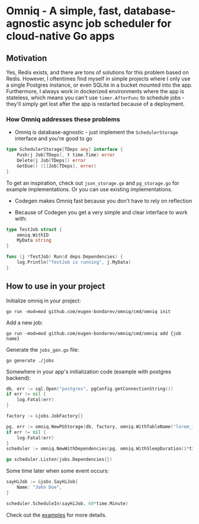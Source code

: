 # Omniq - A simple, fast, database-agnostic async job scheduler for cloud-native Go apps

## Motivation

Yes, Redis exists, and there are tons of solutions for this problem based on Redis. However, I oftentimes find myself in simple projects where I only use a single Postgres instance, or even SQLite in a bucket mounted into the app. Furthermore, I always work in dockerized environments where the app is stateless, which means you can't use `timer.AfterFunc` to schedule jobs - they'll simply get lost after the app is restarted because of a deployment.

### How Omniq addresses these problems

- Omniq is database-agnostic - just implement the `SchedulerStorage` interface and you're good to go

```go
type SchedulerStorage[TDeps any] interface {
	Push(j Job[TDeps], t time.Time) error
	Delete(j Job[TDeps]) error
	GetDue() ([]Job[TDeps], error)
}
```

To get an inspiration, check out `json_storage.go` and `pg_storage.go` for example implementations. Or you can use existing implementations.

- Codegen makes Omniq fast because you don't have to rely on reflection

- Because of Codegen you get a very simple and clear interface to work with:

```go
type TestJob struct {
	omniq.WithID
	MyData string
}

func (j *TestJob) Run(d deps.Dependencies) {
	log.Println("TestJob is running", j.MyData)
}
```

## How to use in your project

Initialize omniq in your project:

```
go run -mod=mod github.com/eugen-bondarev/omniq/cmd/omniq init
```

Add a new job:

```
go run -mod=mod github.com/eugen-bondarev/omniq/cmd/omniq add {job name}
```

Generate the `jobs_gen.go` file:

```
go generate ./jobs
```

Somewhere in your app's initialization code (example with postgres backend):

```go
db, err := sql.Open("postgres", pgConfig.getConnectionString())
if err != nil {
    log.Fatal(err)
}

factory := &jobs.JobFactory{}

pg, err := omniq.NewPGStorage(db, factory, omniq.WithTableName("lorem_ipsum"))
if err != nil {
    log.Fatal(err)
}
scheduler := omniq.NewWithDependencies(pg, omniq.WithSleepDuration(1*time.Second))

go scheduler.Listen(jobs.Dependencies{})
```

Some time later when some event occurs:

```go
sayHiJob := &jobs.SayHiJob{
    Name: "John Doe",
}

scheduler.ScheduleIn(sayHiJob, 60*time.Minute)
```

Check out the [examples](https://github.com/eugen-bondarev/omniq/tree/main/examples) for more details.
